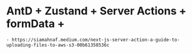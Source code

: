 # AntD + Zustand + Server Actions + formData + 
    - https://siamahnaf.medium.com/next-js-server-action-a-guide-to-uploading-files-to-aws-s3-00b61358536c